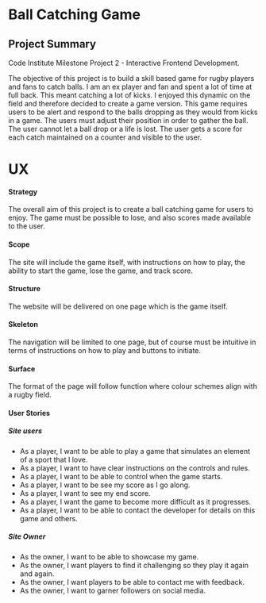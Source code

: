 # Ball Catching Game

## Project Summary

Code Institute Milestone Project 2 - Interactive Frontend Development.

The objective of this project is to build a skill based game for rugby players and fans to catch balls.
I am an ex player and fan and spent a lot of time at full back. This meant catching a lot of kicks. 
I enjoyed this dynamic on the field and therefore decided to create a game version.
This game requires users to be alert and respond to the balls dropping as they would from kicks in a game.
The users must adjust their position in order to gather the ball. 
The user cannot let a ball drop or a life is lost. 
The user gets a score for each catch maintained on a counter and visible to the user.

# UX

#### Strategy

The overall aim of this project is to create a ball catching game for users to enjoy. 
The game must be possible to lose, and also scores made available to the user.

#### Scope

The site will include the game itself, with instructions on how to play, the ability to start the game,
lose the game, and track score. 

#### Structure

The website will be delivered on one page which is the game itself. 

#### Skeleton

The navigation will be limited to one page, but of course must be intuitive in terms of instructions 
on how to play and buttons to initiate. 

#### Surface

The format of the page will follow function where colour schemes align with a rugby field. 

#### User Stories

##### Site users

- As a player, I want to be able to play a game that simulates an element of a sport that I love.
- As a player, I want to have clear instructions on the controls and rules.
- As a player, I want to be able to control when the game starts.
- As a player, I want to be see my score as I go along. 
- As a player, I want to see my end score.
- As a player, I want the game to become more difficult as it progresses.
- As a player, I want to be able to contact the developer for details on this game and others.

##### Site Owner

-  As the owner, I want to be able to showcase my game.
-  As the owner, I want players to find it challenging so they play it again and again.
-  As the owner, I want players to be able to contact me with feedback.
-  As the owner, I want to garner followers on social media. 